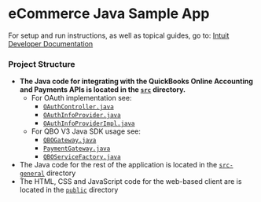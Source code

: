 eCommerce Java Sample App
===


For setup and run instructions, as well as topical guides, go to:
[Intuit Developer Documentation](https://developer.intuit.com/v2/docs/0000_about_intuit_developer/0060_sample_app_tutorials/ecommerce)


### Project Structure
* **The Java code for integrating with the QuickBooks Online Accounting and Payments APIs is located in the [`src`](src) directory.**
    *  For OAuth implementation see:
        - [`OAuthController.java`](src/main/java/com/intuit/developer/sampleapp/ecommerce/oauth/controllers/OAuthController.java)
        - [`OAuthInfoProvider.java`](src/main/java/com/intuit/developer/sampleapp/ecommerce/oauth/OAuthInfoProvider.java)
        - [`OAuthInfoProviderImpl.java`](src/main/java/com/intuit/developer/sampleapp/ecommerce/controllers/OAuthInfoProviderImpl.java)
    *  For QBO V3 Java SDK usage see:
        - [`QBOGateway.java`](src/main/java/com/intuit/developer/sampleapp/ecommerce/qbo/QBOGateway.java)
        - [`PaymentGateway.java`](src/main/java/com/intuit/developer/sampleapp/ecommerce/qbo/PaymentGateway.java)
        - [`QBOServiceFactory.java`](src/main/java/com/intuit/developer/sampleapp/ecommerce/qbo/QBOServiceFactory.java)
* The Java code for the rest of the application is located in the [`src-general`](src-general) directory
* The HTML, CSS and JavaScript code for the web-based client are is located in the [`public`](public) directory
